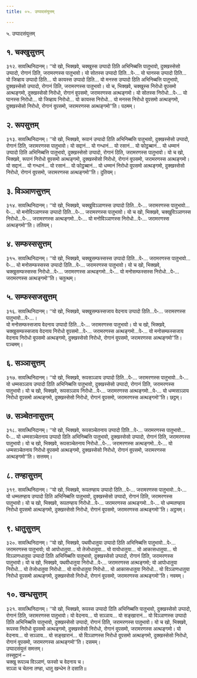 ```yaml
---
title: ०५. उप्पादसंयुत्तम्

---
```

५. उप्पादसंयुत्तम्  


## १. चक्खुसुत्तम्

३१२. सावत्थिनिदानम्। ‘‘यो खो, भिक्खवे, चक्खुस्स उप्पादो ठिति अभिनिब्बत्ति पातुभावो, दुक्खस्सेसो उप्पादो, रोगानं ठिति, जरामरणस्स पातुभावो। यो सोतस्स उप्पादो ठिति…पे॰… यो घानस्स उप्पादो ठिति… यो जिव्हाय उप्पादो ठिति… यो कायस्स उप्पादो ठिति… यो मनस्स उप्पादो ठिति अभिनिब्बत्ति पातुभावो, दुक्खस्सेसो उप्पादो, रोगानं ठिति, जरामरणस्स पातुभावो। यो च, भिक्खवे, चक्खुस्स निरोधो वूपसमो अत्थङ्गमो, दुक्खस्सेसो निरोधो, रोगानं वूपसमो, जरामरणस्स अत्थङ्गमो। यो सोतस्स निरोधो…पे॰… यो घानस्स निरोधो… यो जिव्हाय निरोधो… यो कायस्स निरोधो… यो मनस्स निरोधो वूपसमो अत्थङ्गमो, दुक्खस्सेसो निरोधो, रोगानं वूपसमो, जरामरणस्स अत्थङ्गमो’’ति। पठमम्।  


## २. रूपसुत्तम्

३१३. सावत्थिनिदानम्। ‘‘यो खो, भिक्खवे, रूपानं उप्पादो ठिति अभिनिब्बत्ति पातुभावो, दुक्खस्सेसो उप्पादो, रोगानं ठिति, जरामरणस्स पातुभावो। यो सद्दानं… यो गन्धानं… यो रसानं… यो फोट्ठब्बानं… यो धम्मानं उप्पादो ठिति अभिनिब्बत्ति पातुभावो, दुक्खस्सेसो उप्पादो, रोगानं ठिति, जरामरणस्स पातुभावो। यो च खो, भिक्खवे, रूपानं निरोधो वूपसमो अत्थङ्गमो, दुक्खस्सेसो निरोधो, रोगानं वूपसमो, जरामरणस्स अत्थङ्गमो। यो सद्दानं… यो गन्धानं… यो रसानं… यो फोट्ठब्बानं… यो धम्मानं निरोधो वूपसमो अत्थङ्गमो, दुक्खस्सेसो निरोधो, रोगानं वूपसमो, जरामरणस्स अत्थङ्गमो’’ति। दुतियम्।  


## ३. विञ्ञाणसुत्तम्

३१४. सावत्थिनिदानम्। ‘‘यो खो, भिक्खवे, चक्खुविञ्ञाणस्स उप्पादो ठिति…पे॰… जरामरणस्स पातुभावो…पे॰… यो मनोविञ्ञाणस्स उप्पादो ठिति…पे॰… जरामरणस्स पातुभावो। यो च खो, भिक्खवे, चक्खुविञ्ञाणस्स निरोधो…पे॰… जरामरणस्स अत्थङ्गमो…पे॰… यो मनोविञ्ञाणस्स निरोधो…पे॰… जरामरणस्स अत्थङ्गमो’’ति। ततियम्।  


## ४. सम्फस्ससुत्तम्

३१५. सावत्थिनिदानम्। ‘‘यो खो, भिक्खवे, चक्खुसम्फस्सस्स उप्पादो ठिति…पे॰… जरामरणस्स पातुभावो…पे॰… यो मनोसम्फस्सस्स उप्पादो ठिति…पे॰… जरामरणस्स पातुभावो। यो च खो, भिक्खवे, चक्खुसम्फस्सस्स निरोधो…पे॰… जरामरणस्स अत्थङ्गमो…पे॰… यो मनोसम्फस्सस्स निरोधो…पे॰… जरामरणस्स अत्थङ्गमो’’ति। चतुत्थम्।  


## ५. सम्फस्सजसुत्तम्

३१६. सावत्थिनिदानम्। ‘‘यो खो, भिक्खवे, चक्खुसम्फस्सजाय वेदनाय उप्पादो ठिति…पे॰… जरामरणस्स पातुभावो…पे॰…।  
यो मनोसम्फस्सजाय वेदनाय उप्पादो ठिति…पे॰… जरामरणस्स पातुभावो। यो च खो, भिक्खवे, चक्खुसम्फस्सजाय वेदनाय निरोधो वूपसमो…पे॰… जरामरणस्स अत्थङ्गमो…पे॰… यो मनोसम्फस्सजाय वेदनाय निरोधो वूपसमो अत्थङ्गमो, दुक्खस्सेसो निरोधो, रोगानं वूपसमो, जरामरणस्स अत्थङ्गमो’’ति। पञ्चमम्।  


## ६. सञ्ञासुत्तम्

३१७. सावत्थिनिदानम्। ‘‘यो खो, भिक्खवे, रूपसञ्ञाय उप्पादो ठिति…पे॰… जरामरणस्स पातुभावो…पे॰… यो धम्मसञ्ञाय उप्पादो ठिति अभिनिब्बत्ति पातुभावो, दुक्खस्सेसो उप्पादो, रोगानं ठिति, जरामरणस्स पातुभावो। यो च खो, भिक्खवे, रूपसञ्ञाय निरोधो…पे॰… जरामरणस्स अत्थङ्गमो…पे॰… यो धम्मसञ्ञाय निरोधो वूपसमो अत्थङ्गमो, दुक्खस्सेसो निरोधो, रोगानं वूपसमो, जरामरणस्स अत्थङ्गमो’’ति। छट्ठम्।  


## ७. सञ्चेतनासुत्तम्

३१८. सावत्थिनिदानम्। ‘‘यो खो, भिक्खवे, रूपसञ्चेतनाय उप्पादो ठिति…पे॰… जरामरणस्स पातुभावो…पे॰… यो धम्मसञ्चेतनाय उप्पादो ठिति अभिनिब्बत्ति पातुभावो, दुक्खस्सेसो उप्पादो, रोगानं ठिति, जरामरणस्स पातुभावो। यो च खो, भिक्खवे, रूपसञ्चेतनाय निरोधो…पे॰… जरामरणस्स अत्थङ्गमो…पे॰… यो धम्मसञ्चेतनाय निरोधो वूपसमो अत्थङ्गमो, दुक्खस्सेसो निरोधो, रोगानं वूपसमो, जरामरणस्स अत्थङ्गमो’’ति। सत्तमम्।  


## ८. तण्हासुत्तम्

३१९. सावत्थिनिदानम्। ‘‘यो खो, भिक्खवे, रूपतण्हाय उप्पादो ठिति…पे॰… जरामरणस्स पातुभावो…पे॰… यो धम्मतण्हाय उप्पादो ठिति अभिनिब्बत्ति पातुभावो, दुक्खस्सेसो उप्पादो, रोगानं ठिति, जरामरणस्स पातुभावो। यो च खो, भिक्खवे, रूपतण्हाय निरोधो…पे॰… जरामरणस्स अत्थङ्गमो…पे॰… यो धम्मतण्हाय निरोधो वूपसमो अत्थङ्गमो, दुक्खस्सेसो निरोधो, रोगानं वूपसमो, जरामरणस्स अत्थङ्गमो’’ति। अट्ठमम्।  


## ९. धातुसुत्तम्

३२०. सावत्थिनिदानम्। ‘‘यो खो, भिक्खवे, पथवीधातुया उप्पादो ठिति अभिनिब्बत्ति पातुभावो…पे॰… जरामरणस्स पातुभावो; यो आपोधातुया… यो तेजोधातुया… यो वायोधातुया… यो आकासधातुया… यो विञ्ञाणधातुया उप्पादो ठिति अभिनिब्बत्ति पातुभावो, दुक्खस्सेसो उप्पादो, रोगानं ठिति, जरामरणस्स पातुभावो। यो च खो, भिक्खवे, पथवीधातुया निरोधो…पे॰… जरामरणस्स अत्थङ्गमो; यो आपोधातुया निरोधो… यो तेजोधातुया निरोधो… यो वायोधातुया निरोधो… यो आकासधातुया निरोधो… यो विञ्ञाणधातुया निरोधो वूपसमो अत्थङ्गमो, दुक्खस्सेसो निरोधो, रोगानं वूपसमो, जरामरणस्स अत्थङ्गमो’’ति। नवमम्।  


## १०. खन्धसुत्तम्

३२१. सावत्थिनिदानम्। ‘‘यो खो, भिक्खवे, रूपस्स उप्पादो ठिति अभिनिब्बत्ति पातुभावो, दुक्खस्सेसो उप्पादो, रोगानं ठिति, जरामरणस्स पातुभावो। यो वेदनाय… यो सञ्ञाय… यो सङ्खारानं… यो विञ्ञाणस्स उप्पादो ठिति अभिनिब्बत्ति पातुभावो, दुक्खस्सेसो उप्पादो, रोगानं ठिति, जरामरणस्स पातुभावो। यो च खो, भिक्खवे, रूपस्स निरोधो वूपसमो अत्थङ्गमो, दुक्खस्सेसो निरोधो, रोगानं वूपसमो, जरामरणस्स अत्थङ्गमो। यो वेदनाय… यो सञ्ञाय… यो सङ्खारानं… यो विञ्ञाणस्स निरोधो वूपसमो अत्थङ्गमो, दुक्खस्सेसो निरोधो, रोगानं वूपसमो, जरामरणस्स अत्थङ्गमो’’ति। दसमम्।  
उप्पादसंयुत्तं समत्तम्।  
तस्सुद्दानं –  
चक्खु रूपञ्च विञ्ञाणं, फस्सो च वेदनाय च।  
सञ्ञा च चेतना तण्हा, धातु खन्धेन ते दसाति॥  